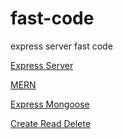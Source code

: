 # fast-code

express server fast code

[Express Server](https://github.com/chozinthet/express-server)

[MERN](https://github.com/chozinthet/MERN-fast-code)

[Express Mongoose](https://github.com/chozinthet/Express-Mongoose-Fast-Code)

[Create Read Delete](https://github.com/chozinthet/Create-Read-Delete)
